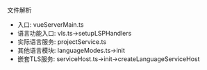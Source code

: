 文件解析

- 入口: vueServerMain.ts
- 语言功能入口: vls.ts->setupLSPHandlers
- 实际语言服务: projectService.ts
- 其他语言模块: languageModes.ts->init
- 嵌套TLS服务: serviceHost.ts->init->createLanguageServiceHost
